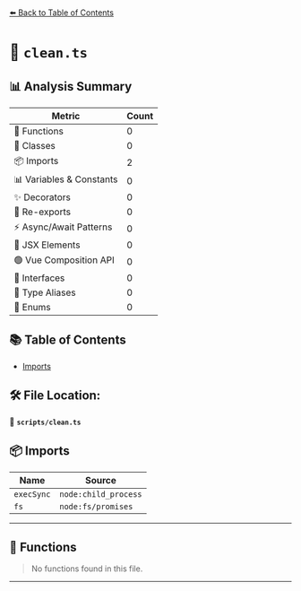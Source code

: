 [⬅️ Back to Table of Contents](../index.md)

# 📄 `clean.ts`

## 📊 Analysis Summary

| Metric | Count |
|--------|-------|
| 🔧 Functions | 0 |
| 🧱 Classes | 0 |
| 📦 Imports | 2 |
| 📊 Variables & Constants | 0 |
| ✨ Decorators | 0 |
| 🔄 Re-exports | 0 |
| ⚡ Async/Await Patterns | 0 |
| 💠 JSX Elements | 0 |
| 🟢 Vue Composition API | 0 |
| 📐 Interfaces | 0 |
| 📑 Type Aliases | 0 |
| 🎯 Enums | 0 |

## 📚 Table of Contents

- [Imports](#imports)

## 🛠️ File Location:
📂 **`scripts/clean.ts`**

## 📦 Imports

| Name | Source |
|------|--------|
| `execSync` | `node:child_process` |
| `fs` | `node:fs/promises` |


---

## 🔧 Functions

> No functions found in this file.


---